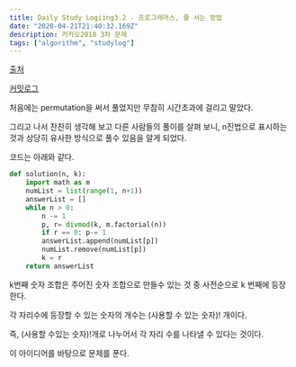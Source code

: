 ```yaml
---
title: Daily Study Logiing3.2 - 프로그래머스, 줄 서는 방법
date: "2020-04-21T21:40:32.169Z"
description: 카카오2018 3차 문제
tags: ["algorithm", "studylog"] 
---
```


[출처](https://programmers.co.kr/learn/courses/30/lessons/12936?language=python3)

[커밋로그](https://github.com/Jesscha/algorithmsolutions/commit/3e597dd8f5a16915cb9c808f902574ea2f79cde1)



처음에는 permutation을 써서 풀었지만 무참히 시간초과에 걸리고 말았다. 


그리고 나서 찬찬히 생각해 보고 다른 사람들의 풀이를 살펴 보니, n진법으로 표시하는 것과 상당히 유사한 방식으로 풀수 있음을 알게 되었다. 

코드는 아래와 같다. 

```python 
def solution(n, k):
    import math as m 
    numList = list(range(1, n+1))
    answerList = []
    while n > 0:
        n -= 1
        p, r= divmod(k, m.factorial(n))
        if r == 0: p-= 1
        answerList.append(numList[p])
        numList.remove(numList[p])
        k = r 
    return answerList
```

k번째 숫자 조합은 주어진 숫자 조합으로 만들수 있는 것 중 사전순으로 k 번째에 등장한다. 

각 자리수에 등장할 수 있는 숫자의 개수는 (사용할 수 있는 숫자)! 개이다.   

즉, (사용할 수있는 숫자)!개로 나누어서 각 자리 수를 나타낼 수 있다는 것이다.

이 아이디어를 바탕으로 문제를 푼다. 


